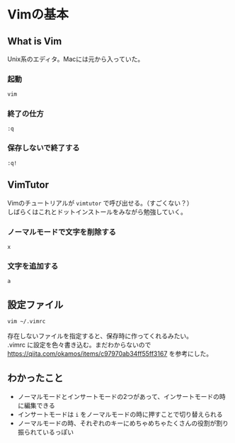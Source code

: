 # Vimの基本

## What is Vim
Unix系のエディタ。Macには元から入っていた。  


### 起動
```bash
vim
```

### 終了の仕方
```
:q
```

### 保存しないで終了する
```
:q!
```

## VimTutor
Vimのチュートリアルが `vimtutor` で呼び出せる。（すごくない？）  
しばらくはこれとドットインストールをみながら勉強していく。

### ノーマルモードで文字を削除する
```
x
```

### 文字を追加する
```
a
```

## 設定ファイル
```bash
vim ~/.vimrc
```

存在しないファイルを指定すると、保存時に作ってくれるみたい。  
.vimrc に設定を色々書き込む。まだわからないので https://qiita.com/okamos/items/c97970ab34ff55ff3167 を参考にした。

## わかったこと

- ノーマルモードとインサートモードの2つがあって、インサートモードの時に編集できる
- インサートモードは `i` をノーマルモードの時に押すことで切り替えられる
- ノーマルモードの時、それぞれのキーにめちゃめちゃたくさんの役割が割り振られているっぽい